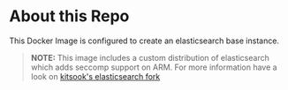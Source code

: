 # About this Repo


This Docker Image is configured to create an elasticsearch base instance.

> **NOTE:** This image includes a custom distribution of elasticsearch which adds seccomp support on ARM. For more information have a look on [kitsook's elasticsearch fork](https://github.com/kitsook/elasticsearch)
